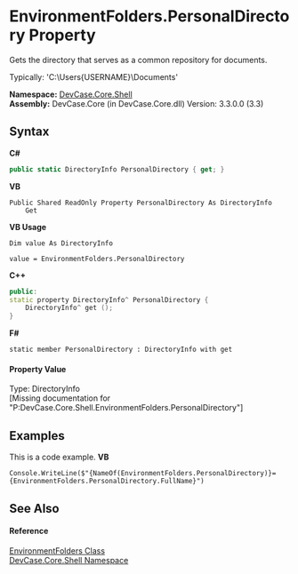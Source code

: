 # EnvironmentFolders.PersonalDirectory Property 
 

Gets the directory that serves as a common repository for documents. 

 Typically: 'C:\Users\{USERNAME}\Documents'

**Namespace:**&nbsp;<a href="N_DevCase_Core_Shell">DevCase.Core.Shell</a><br />**Assembly:**&nbsp;DevCase.Core (in DevCase.Core.dll) Version: 3.3.0.0 (3.3)

## Syntax

**C#**<br />
``` C#
public static DirectoryInfo PersonalDirectory { get; }
```

**VB**<br />
``` VB
Public Shared ReadOnly Property PersonalDirectory As DirectoryInfo
	Get
```

**VB Usage**<br />
``` VB Usage
Dim value As DirectoryInfo

value = EnvironmentFolders.PersonalDirectory

```

**C++**<br />
``` C++
public:
static property DirectoryInfo^ PersonalDirectory {
	DirectoryInfo^ get ();
}
```

**F#**<br />
``` F#
static member PersonalDirectory : DirectoryInfo with get

```


#### Property Value
Type: DirectoryInfo<br />\[Missing <value> documentation for "P:DevCase.Core.Shell.EnvironmentFolders.PersonalDirectory"\]

## Examples
This is a code example. 
**VB**<br />
``` VB
Console.WriteLine($"{NameOf(EnvironmentFolders.PersonalDirectory)}={EnvironmentFolders.PersonalDirectory.FullName}")
```


## See Also


#### Reference
<a href="T_DevCase_Core_Shell_EnvironmentFolders">EnvironmentFolders Class</a><br /><a href="N_DevCase_Core_Shell">DevCase.Core.Shell Namespace</a><br />